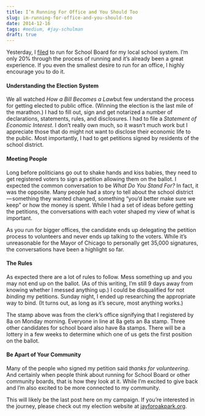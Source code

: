 ```yaml
---
title: I’m Running For Office and You Should Too
slug: im-running-for-office-and-you-should-too
date: 2014-12-16
tags: #medium, #jay-schulman
draft: true
---
```


Yesterday, I [filed](http://www.jayforoakpark.org/filed) to run for School Board for my local school system. I’m only 20% through the process of running and it’s already been a great experience. If you even the smallest desire to run for an office, I highly encourage you to do it.

#### Understanding the Election System

We all watched *How a Bill Becomes a Law*but few understand the process for getting elected to public office. (Winning the election is the last mile of the marathon.) I had to fill out, sign and get notarized a number of declarations, statements, rules, and disclosures. I had to file a *Statement of Economic Interest*. I don’t really own much, so it wasn’t much work but I appreciate those that do might not want to disclose their economic life to the public. Most importantly, I had to get petitions signed by residents of the school district.

#### Meeting People

Long before politicians go out to shake hands and kiss babies, they need to get registered voters to sign a petition allowing them on the ballot. I expected the common conversation to be *What Do You Stand For?* In fact, it was the opposite. Many people had a story to tell about the school district — something they wanted changed, something “you’d better make sure we keep” or how the money is spent. While I had a set of ideas before getting the petitions, the conversations with each voter shaped my view of what is important.

As you run for bigger offices, the candidate ends up delegating the petition process to volunteers and never ends up talking to the voters. While it’s unreasonable for the Mayor of Chicago to personally get 35,000 signatures, the conversations have been a highlight so far.

#### The Rules

As expected there are a lot of rules to follow. Mess something up and you may not end up on the ballot. (As of this writing, I’m still 9 days away from knowing whether I messed anything up.) I could be disqualified for not *binding* my petitions. Sunday night, I ended up researching the appropriate way to bind. (It turns out, as long as it’s secure, most anything works.)

The stamp above was from the clerk’s office signifying that I registered by 8a on Monday morning. Everyone in line at 8a gets an 8a stamp. Three other candidates for school board also have 8a stamps. There will be a lottery in a few weeks to determine which one of us gets the first position on the ballot.

#### Be Apart of Your Community

Many of the people who signed my petition said *thanks for volunteering*. And certainly when people think about running for School Board or other community boards, that is how they look at it. While I’m excited to give back and I’m also excited to be more connected to my community.

This will likely be the last post here on my campaign. If you’re interested in the journey, please check out my election website at [jayforoakpark.org](http://www.jayforoakpark.org).
